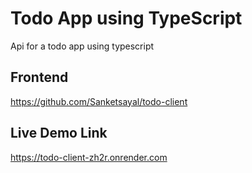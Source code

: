 # Todo App using TypeScript
Api for a todo app using typescript

## Frontend
https://github.com/Sanketsayal/todo-client

## Live Demo Link
https://todo-client-zh2r.onrender.com